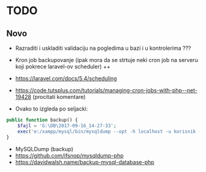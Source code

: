 # TODO

## Novo

- Razraditi i uskladiti validaciju na pogledima u bazi i u kontrolerima ???

- Kron job backupovanje (ipak mora da se strtuje neki cron job na serveru koji pokrece laravel-ov scheduler) ++
- https://laravel.com/docs/5.4/scheduling

- https://code.tutsplus.com/tutorials/managing-cron-jobs-with-php--net-19428 (procitati komentare)


- Ovako to izgleda po seljacki:
```php
public function backup() {
    $fajl = 'G:\DB\2017-09-16_14-27-33';
    exec('e:/xampp/mysql/bin/mysqldump --opt -h localhost -u korisnik -plozinka baza > ' . $fajl);
}
```

- MySQLDump (backup)
- https://github.com/ifsnop/mysqldump-php
- https://davidwalsh.name/backup-mysql-database-php
